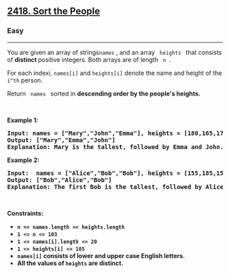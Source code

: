 <h2><a href="https://leetcode.com/problems/sort-the-people/">2418. Sort the People</a></h2><h3>Easy</h3><hr><div><p>You are given an array of strings<code>names</code> , and an array <code> heights </code> that consists of <strong> distinct </strong> positive integers. Both arrays are of length <code> n </code>.

   For each indexi, <code>names[i]</code> and <code>heights[i]</code> denote the name and height of the <code>i^th</code> person.

   Return <code> names </code> sorted in <strong> descending <strong> order by the people's heights.
  </p>
  
 <p>&nbsp;</p>

<p><strong class="example">Example 1:</strong></p> 
  
<pre><strong>Input:</strong> names = ["Mary","John","Emma"], heights = [180,165,170]
<strong>Output:</strong> ["Mary","Emma","John"]
<strong>Explanation:</strong> Mary is the tallest, followed by Emma and John.
</pre> 
  
<p><strong class="example">Example 2:</strong></p> 
  
<pre><strong>Input:</strong>  names = ["Alice","Bob","Bob"], heights = [155,185,150]
<strong>Output:</strong> ["Bob","Alice","Bob"]
<strong>Explanation:</strong> The first Bob is the tallest, followed by Alice and the second Bob.
</pre> 
  
<p>&nbsp;</p>
<p><strong>Constraints:</strong></p>

<ul>
	<li><code>n == names.length == heights.length</code></li>
	<li><code>1 <= n <= 103</code></li>
	<li><code>1 <= names[i].length <= 20</code></li>
  <li><code>1 <= heights[i] <= 105</code></li>
  <li><code>names[i]</code> consists of lower and upper case English letters.</li>
  <li>All the values of <code>heights</code> are distinct.</li>
</ul>
</div>
